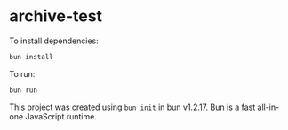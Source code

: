 # archive-test



To install dependencies:

```bash
bun install
```

To run:

```bash
bun run
```

This project was created using `bun init` in bun v1.2.17. [Bun](https://bun.sh) is a fast all-in-one JavaScript runtime.
